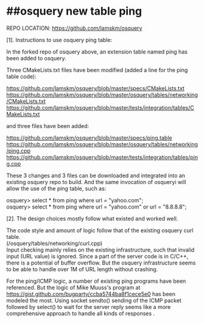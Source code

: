 ##osquery new table ping
======================

REPO LOCATION: https://github.com/lamskm/osquery

[1]. Instructions to use osquery ping table:

In the forked repo of osquery above, an extension table named ping has been added to osquery.

Three CMakeLists.txt files have been modified (added a line for the ping table code):

https://github.com/lamskm/osquery/blob/master/specs/CMakeLists.txt   
https://github.com/lamskm/osquery/blob/master/osquery/tables/networking/CMakeLists.txt   
https://github.com/lamskm/osquery/blob/master/tests/integration/tables/CMakeLists.txt   

and three files have been added:

https://github.com/lamskm/osquery/blob/master/specs/ping.table   
https://github.com/lamskm/osquery/blob/master/osquery/tables/networking/ping.cpp   
https://github.com/lamskm/osquery/blob/master/tests/integration/tables/ping.cpp  

These 3 changes and 3 files can be downloaded and integrated into an existing osquery repo to build.
And the same invocation of osqueryi will allow the use of the ping table, such as:

osquery> select * from ping where url = "yahoo.com";  
osquery> select * from ping where url = "yahoo.com" or url = "8.8.8.8";  

[2]. The design choices mostly follow what existed and worked well.  

The code style and amount of logic follow that of the existing osquery curl table.  
(/osquery/tables/networking/curl.cpp)   
Input checking mainly relies on the existing infrastructure, such that
invalid input (URL value) is ignored.
Since a part of the server code is in C/C++, there is a potential of buffer overflow.
But the osquery infrastructure seems to be able to handle over 1M of URL length without crashing.

For the ping/ICMP logic, a number of existing ping programs have been referenced.
But the logic of Mike Muuss's program at https://gist.github.com/bugparty/ccba5744ba8f1cece5e0
has been modeled the most.
Using socket sendto() sending of the ICMP packet followed by select() to wait for the server reply
seems like a more comprehensive approach to handle all kinds of responses .
